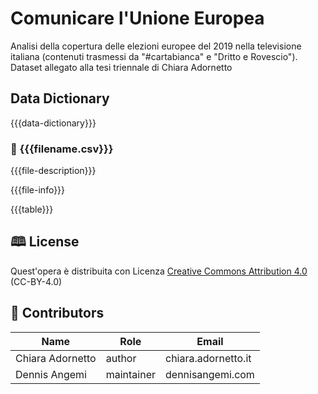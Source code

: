 # Comunicare l'Unione Europea

Analisi della copertura delle elezioni europee del 2019 nella televisione italiana (contenuti trasmessi da "#cartabianca" e "Dritto e Rovescio"). Dataset allegato alla tesi triennale di Chiara Adornetto

## Data Dictionary 
{{{data-dictionary}}}

### 📄 {{{filename.csv}}}

{{{file-description}}}

{{{file-info}}}

{{{table}}}

## 🕮 License
Quest'opera è distribuita con Licenza [Creative Commons Attribution 4.0 ](https://creativecommons.org/licenses/by/4.0/) (CC-BY-4.0)

## 👥 Contributors
| Name | Role | Email |
| --- | --- | --- |
| Chiara Adornetto | author | chiara.adornetto.it |
| Dennis Angemi | maintainer | dennisangemi.com |
